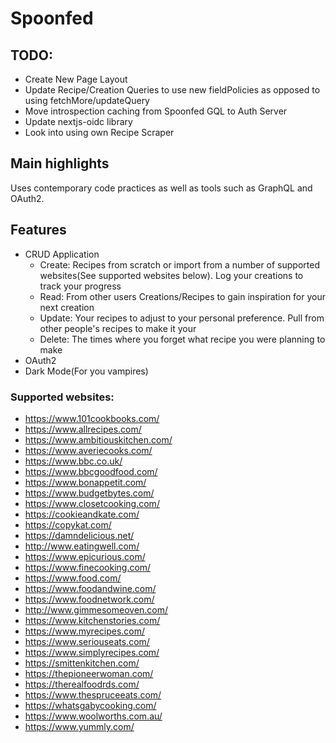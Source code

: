 # Spoonfed

## TODO:

- Create New Page Layout
- Update Recipe/Creation Queries to use new fieldPolicies as opposed to
  using fetchMore/updateQuery
- Move introspection caching from Spoonfed GQL to Auth Server
- Update nextjs-oidc library
- Look into using own Recipe Scraper

## Main highlights

Uses contemporary code practices as well as tools such as GraphQL and OAuth2.

## Features

- CRUD Application
  - Create: Recipes from scratch or import from a number of supported websites(See supported websites below). Log your creations to track your progress
  - Read: From other users Creations/Recipes to gain inspiration for your next creation
  - Update: Your recipes to adjust to your personal preference. Pull from other people's recipes to make it your
  - Delete: The times where you forget what recipe you were planning to make
- OAuth2
- Dark Mode(For you vampires)

### Supported websites:

- https://www.101cookbooks.com/
- https://www.allrecipes.com/
- https://www.ambitiouskitchen.com/
- https://www.averiecooks.com/
- https://www.bbc.co.uk/
- https://www.bbcgoodfood.com/
- https://www.bonappetit.com/
- https://www.budgetbytes.com/
- https://www.closetcooking.com/
- https://cookieandkate.com/
- https://copykat.com/
- https://damndelicious.net/
- http://www.eatingwell.com/
- https://www.epicurious.com/
- https://www.finecooking.com/
- https://www.food.com/
- https://www.foodandwine.com/
- https://www.foodnetwork.com/
- http://www.gimmesomeoven.com/
- https://www.kitchenstories.com/
- https://www.myrecipes.com/
- https://www.seriouseats.com/
- https://www.simplyrecipes.com/
- https://smittenkitchen.com/
- https://thepioneerwoman.com/
- https://therealfoodrds.com/
- https://www.thespruceeats.com/
- https://whatsgabycooking.com/
- https://www.woolworths.com.au/
- https://www.yummly.com/
